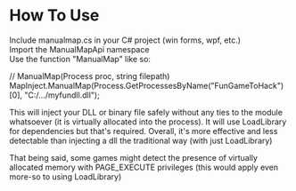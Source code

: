 # How To Use
Include manualmap.cs in your C# project (win forms, wpf, etc.) <br>
Import the ManualMapApi namespace <br>
Use the function "ManualMap" like so: <br>

// ManualMap(Process proc, string filepath) <br>
MapInject.ManualMap(Process.GetProcessesByName("FunGameToHack")[0], "C:/.../myfundll.dll"); <br>

This will inject your DLL or binary file safely without any ties to the module <br>
whatsoever (it is virtually allocated into the process). It will use LoadLibrary for dependencies but that's required. Overall, it's more effective and less detectable than injecting a dll the traditional way (with just LoadLibrary)

That being said, some games might detect the presence of virtually allocated memory with PAGE_EXECUTE privileges (this would apply even more-so to using LoadLibrary)
